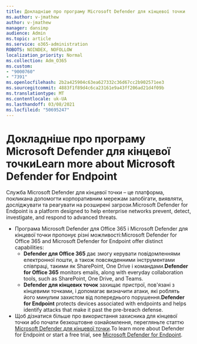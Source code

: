 ```yaml
---
title: Докладніше про програму Microsoft Defender для кінцевої точки
ms.author: v-jmathew
author: v-jmathew
manager: dansimp
audience: Admin
ms.topic: article
ms.service: o365-administration
ROBOTS: NOINDEX, NOFOLLOW
localization_priority: Normal
ms.collection: Adm_O365
ms.custom:
- "9000760"
- "7391"
ms.openlocfilehash: 2b2a425904c63ea627332c36d67cc2b902571ee3
ms.sourcegitcommit: 4883f1f89d4c6ca23161e9a43ff206ad21d4f09b
ms.translationtype: MT
ms.contentlocale: uk-UA
ms.lasthandoff: 03/08/2021
ms.locfileid: "50695247"
---
```

# <a name="learn-more-about-microsoft-defender-for-endpoint"></a><span data-ttu-id="9420a-102">Докладніше про програму Microsoft Defender для кінцевої точки</span><span class="sxs-lookup"><span data-stu-id="9420a-102">Learn more about Microsoft Defender for Endpoint</span></span>

<span data-ttu-id="9420a-103">Служба Microsoft Defender для кінцевої точки – це платформа, покликана допомогти корпоративним мережам запобігати, виявляти, досліджувати та реагувати на розширені загрози.</span><span class="sxs-lookup"><span data-stu-id="9420a-103">Microsoft Defender for Endpoint is a platform designed to help enterprise networks prevent, detect, investigate, and respond to advanced threats.</span></span>

- <span data-ttu-id="9420a-104">Програма Microsoft Defender для Office 365 і Microsoft Defender для кінцевої точки пропонує різні можливості:</span><span class="sxs-lookup"><span data-stu-id="9420a-104">Microsoft Defender for Office 365 and Microsoft Defender for Endpoint offer distinct capabilities:</span></span>
  - <span data-ttu-id="9420a-105">**Defender для Office 365** дає змогу керувати повідомленнями електронної пошти, а також повсякденними інструментами співпраці, такими як SharePoint, One Drive і командами.</span><span class="sxs-lookup"><span data-stu-id="9420a-105">**Defender for Office 365** monitors emails, along with everyday collaboration tools, such as SharePoint, One Drive, and Teams.</span></span>
  - <span data-ttu-id="9420a-106">**Defender для кінцевих точок** захищає пристрої, пов'язані з кінцевими точками, і допомагає визначити атаки, які роблять його минулим захистом від попереднього порушення.</span><span class="sxs-lookup"><span data-stu-id="9420a-106">**Defender for Endpoint** protects devices associated with endpoints and helps identify attacks that make it past the pre-breach defense.</span></span>
- <span data-ttu-id="9420a-107">Щоб дізнатися більше про використання захисника для кінцевої точки або почати безкоштовне ознайомлення, перегляньте статтю [Microsoft Defender для кінцевої точки](https://go.microsoft.com/fwlink/?linkid=2094113).</span><span class="sxs-lookup"><span data-stu-id="9420a-107">To learn more about Defender for Endpoint or start a free trial, see [Microsoft Defender for Endpoint](https://go.microsoft.com/fwlink/?linkid=2094113).</span></span>

